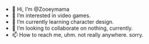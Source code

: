 - 👋 Hi, I’m @Zooeymama
- 👀 I’m interested in video games.
- 🌱 I’m currently learning character design.
- 💞️ I’m looking to collaborate on nothing, currently.
- 📫 How to reach me, uhm. not really anywhere. sorry.

<!---
Zooeymama/Zooeymama is a ✨ special ✨ repository because its `README.md` (this file) appears on your GitHub profile.
You can click the Preview link to take a look at your changes.
--->
